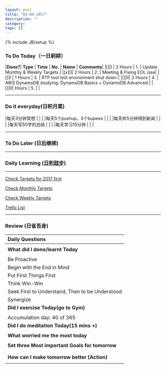 ```yaml
---
layout: post
title: "03-04-2017"
description: ""
category: 
tags: []
---
```

{% include JB/setup %}


### To Do Today（一日躬耕）

|**Done?**| **Type** | **Time**   | **No.** | **Name** | **Comments**|
|[]|I | 2 Hours  | 1. |	Update Monthly & Weekly Targets | 
|[x]|I| 2 Hours  | 2. | Meeting & Fixing EOL isse|
|[]|I | 1 Hours  | 3. | RTP tool test environment shut down	 |
|[]|II| 2 Hours  | 4. |	AWS DynamoDB studying: DynamoDB Basics + DynamoDB  Advanced  |
|[]|II|  Hours   | 5. | |

---

### Do it everyday(日积月累)

|每天3分钟冥想             | | 	  |
|每天5个pushup，5个bupees   | |     |
|每天听5分钟得到新闻      | |	  |
|每天写50字的总结			 | |    |
|每天学习15分钟            | |    |

---

### To Do Later (日后继续) 

---

### Daily Learning [(日积跬步)](https://yitianxu.github.io/2017/01/05/learning-summary)


---

[Check Targets for 2017 first](https://yitianxu.github.io/2016/12/30/resolution-for-2017)

[Check Monthly Targets](https://yitianxu.github.io/pages/monthly%20targets/Monthly)

[Check Weekly Targets](https://yitianxu.github.io/pages/weekly%20targets/Weekly%20Targets) 

[Trello List](https://trello.com/b/oYub62ID/goal-of-year-2016-2017)

---

### Review (日省吾身)

| Daily Questions                                    |                                           
|:---------------------------------------------------|
|                                                    |
| **What did I done/learnt Today**| 
|                                                    |
|Be Proactive                                   |    |
|Begin with the End in Mind                     |    |
|Put First Things First                         |    |
|Think Win-Win                                  |    |
|Seek First to Understand, Then to be Understood|    |
|Synergize                                      |    |
| **Did I exercise Today(go to Gym)**|          
|     |
| Accumulation day: 40 of 365   |
| **Did I do meditation Today(15 mins +)**|          
|     |
|**What worried me the most today**|
|      |
|**Set three Most important Goals for tomorrow**|
|      |
|      |
|**How can I make tomorrow better (Action)**|
|                          |
